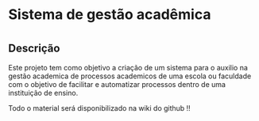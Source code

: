 <h1>Sistema de gestão acadêmica<h1> 

<h2>Descrição</h2>

<p>
  Este projeto tem como objetivo a criação de um sistema para o auxilio na gestão academica de processos academicos 
  de uma escola ou faculdade com o objetivo de facilitar e automatizar processos dentro de uma instituição de ensino.
</p>

<p>
  Todo o material será disponibilizado na wiki do github !!
</p>

